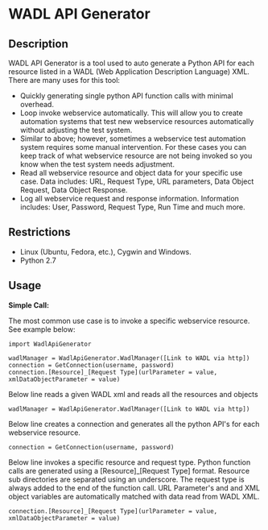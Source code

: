WADL API Generator
=============

Description
-------
WADL API Generator is a tool used to auto generate a Python API for each resource listed in a WADL (Web Application Description Language) XML. There are many uses for this tool:

 *  Quickly generating single python API function calls with minimal overhead.
 *  Loop invoke webservice automatically. This will allow you to create automation systems that test new webservice resources automatically without adjusting the test system.
 *  Similar to above; however, sometimes a webservice test automation system requires some manual intervention. For these cases you can keep track of what webservice resource are not being invoked so you know when the test system needs adjustment.
 *  Read all webservice resource and object data for your specific use case. Data includes: URL, Request Type, URL parameters, Data Object Request, Data Object Response.
 *  Log all webservice request and response information. Information includes: User, Password, Request Type, Run Time and much more.

Restrictions
-------
 *  Linux (Ubuntu, Fedora, etc.), Cygwin and Windows.
 *  Python 2.7

Usage
-------
<b>Simple Call:</b>

The most common use case is to invoke a specific webservice resource. See example below:

```
import WadlApiGenerator

wadlManager = WadlApiGenerator.WadlManager([Link to WADL via http])
connection = GetConnection(username, password)
connection.[Resource]_[Request Type](urlParameter = value, xmlDataObjectParameter = value)
```

Below line reads a given WADL xml and reads all the resources and objects
```
wadlManager = WadlApiGenerator.WadlManager([Link to WADL via http])
```

Below line creates a connection and generates all the python API's for each webservice resource.
```
connection = GetConnection(username, password)
```

Below line invokes a specific resource and request type. Python function calls are generated using a [Resource]_[Request Type] format. Resource sub directories are separated using an underscore. The request type is always added to the end of the function call. URL Parameter's and and XML object variables are automatically matched with data read from WADL XML.
```
connection.[Resource]_[Request Type](urlParameter = value, xmlDataObjectParameter = value)
```